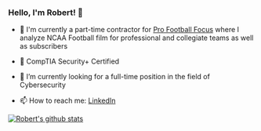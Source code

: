 ### Hello, I'm Robert! 👋


- 🔭 I'm currently a part-time contractor for [Pro Football Focus](https://www.pff.com/) where I analyze NCAA Football film for professional and collegiate teams as well as subscribers

- 🥇 CompTIA Security+ Certified

- 🌱 I’m currently looking for a full-time position in the field of Cybersecurity

- 📫 How to reach me: [LinkedIn](https://www.linkedin.com/in/robertgrusselliv)

[![Robert's github stats](https://github-readme-stats.vercel.app/api?username=robertgrussell&show_icons=true&theme=tokyonight&hide_rank=false)](https://github.com/anuraghazra/github-readme-stats)
